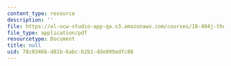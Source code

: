 ```yaml
---
content_type: resource
description: ''
file: https://ol-ocw-studio-app-qa.s3.amazonaws.com/courses/18-404j-theory-of-computation-fall-2020/78c0346bd81b6abcb2b1dde899adfc88_MIT18_404f20_lec7.pdf
file_type: application/pdf
resourcetype: Document
title: null
uid: 78c0346b-d81b-6abc-b2b1-dde899adfc88
---
```

